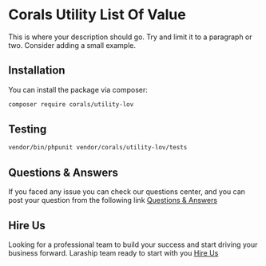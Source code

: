 # Corals Utility List Of Value

This is where your description should go. Try and limit it to a paragraph or two. Consider adding a small example.

## Installation

You can install the package via composer:

```bash
composer require corals/utility-lov
```

## Testing

```bash
vendor/bin/phpunit vendor/corals/utility-lov/tests 
```

## Questions & Answers
If you faced any issue you can check our questions center, and you can post your question from the following link
[Questions & Answers](https://www.laraship.com/laraship-questions/)  


## Hire Us
Looking for a professional team to build your success and start driving your business forward.
Laraship team ready to start with you [Hire Us](https://www.laraship.com/contact)
